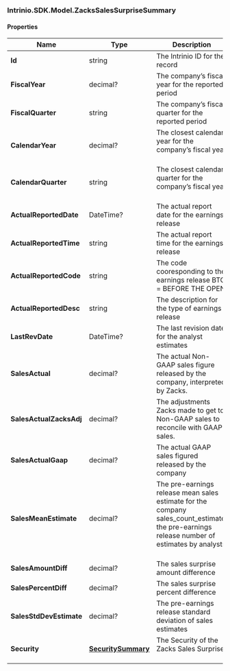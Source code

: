 [//]: # (CLASS:Intrinio.SDK.Model.ZacksSalesSurpriseSummary)

[//]: # (KIND:object)

### Intrinio.SDK.Model.ZacksSalesSurpriseSummary
#### Properties

[//]: # (START_DEFINITION)

Name | Type | Description
------------ | ------------- | -------------
**Id** | string | The Intrinio ID for the record &nbsp;
**FiscalYear** | decimal? | The company’s fiscal year for the reported period &nbsp;
**FiscalQuarter** | string | The company’s fiscal quarter for the reported period &nbsp;
**CalendarYear** | decimal? | The closest calendar year for the company’s fiscal year &nbsp;
**CalendarQuarter** | string | The closest calendar quarter for the company’s fiscal year &nbsp;
**ActualReportedDate** | DateTime? | The actual report date for the earnings release &nbsp;
**ActualReportedTime** | string | The actual report time for the earnings release &nbsp;
**ActualReportedCode** | string | The code cooresponding to the earnings release  BTO &#x3D; BEFORE THE OPEN | DTM &#x3D; DURING THE MARKET | AMC &#x3D; AFTER MARKET CLOSE &nbsp;
**ActualReportedDesc** | string | The description for the type of earnings release &nbsp;
**LastRevDate** | DateTime? | The last revision date for the analyst estimates &nbsp;
**SalesActual** | decimal? | The actual Non-GAAP sales figure released by the company, interpreted by Zacks. &nbsp;
**SalesActualZacksAdj** | decimal? | The adjustments Zacks made to get to Non-GAAP sales to reconcile with GAAP sales. &nbsp;
**SalesActualGaap** | decimal? | The actual GAAP sales figured released by the company &nbsp;
**SalesMeanEstimate** | decimal? | The pre-earnings release mean sales estimate for the company sales_count_estimate; the pre-earnings release number of estimates by analysts &nbsp;
**SalesAmountDiff** | decimal? | The sales surprise amount difference &nbsp;
**SalesPercentDiff** | decimal? | The sales surprise percent difference &nbsp;
**SalesStdDevEstimate** | decimal? | The pre-earnings release standard deviation of sales estimates &nbsp;
**Security** | [**SecuritySummary**](SecuritySummary.md) | The Security of the Zacks Sales Surprise &nbsp;

[//]: # (END_DEFINITION)


[//]: # (CONTAINED_CLASS:Intrinio.SDK.Model.SecuritySummary)


